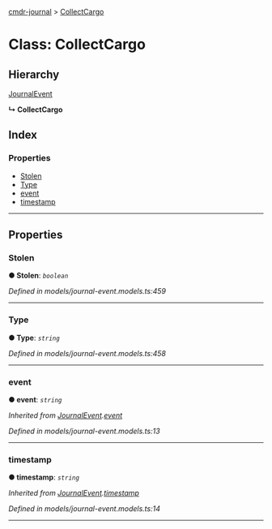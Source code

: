 [cmdr-journal](../README.md) > [CollectCargo](../classes/collectcargo.md)



# Class: CollectCargo

## Hierarchy


 [JournalEvent](journalevent.md)

**↳ CollectCargo**







## Index

### Properties

* [Stolen](collectcargo.md#stolen)
* [Type](collectcargo.md#type)
* [event](collectcargo.md#event)
* [timestamp](collectcargo.md#timestamp)



---
## Properties
<a id="stolen"></a>

###  Stolen

**●  Stolen**:  *`boolean`* 

*Defined in models/journal-event.models.ts:459*





___

<a id="type"></a>

###  Type

**●  Type**:  *`string`* 

*Defined in models/journal-event.models.ts:458*





___

<a id="event"></a>

###  event

**●  event**:  *`string`* 

*Inherited from [JournalEvent](journalevent.md).[event](journalevent.md#event)*

*Defined in models/journal-event.models.ts:13*





___

<a id="timestamp"></a>

###  timestamp

**●  timestamp**:  *`string`* 

*Inherited from [JournalEvent](journalevent.md).[timestamp](journalevent.md#timestamp)*

*Defined in models/journal-event.models.ts:14*





___


